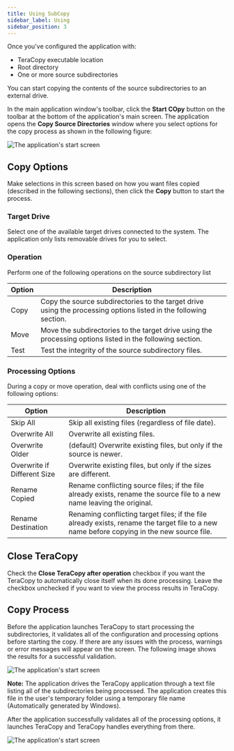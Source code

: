 ```yaml
---
title: Using SubCopy
sidebar_label: Using
sidebar_position: 3
---
```


Once you've configured the application with:

+ TeraCopy executable location
+ Root directory
+ One or more source subdirectories

You can start copying the contents of the source subdirectories to an external drive.

In the main application window's toolbar, click the **Start COpy** button on the toolbar at the bottom of the application's main screen. The application opens the **Copy Source Directories** window where you select options for the copy process as shown in the following figure:

![The application's start screen](/images/subcopy/subcopy-copy-1.png)

## Copy Options

Make selections in this screen based on how you want files copied (described in the following sections), then click the **Copy** button to start the process.

### Target Drive

Select one of the available target drives connected to the system. The application only lists removable drives for you to select.

### Operation

Perform one of the following operations on the source subdirectory list

| Option | Description   | 
| -------| ------------- |
| Copy | Copy the source subdirectories to the target drive using the processing options listed in the following section. |
| Move | Move the subdirectories to the target drive using the processing options listed in the following section. |
| Test | Test the integrity of the source subdirectory files. |

### Processing Options

During a copy or move operation, deal with conflicts using one of the following options:

| Option          | Description   | 
| --------------- | ------------- |
| Skip All | Skip all existing files (regardless of file date). |
| Overwrite All | Overwrite all existing files. |
| Overwrite Older | (default) Overwrite existing files, but only if the source is newer. |
| Overwrite if Different Size | Overwrite existing files, but only if the sizes are different. |
| Rename Copied | Rename conflicting source files; if the file already exists, rename the source file to a new name leaving the original. |
| Rename Destination | Renaming conflicting target files; if the file already exists, rename the target file to a new name before copying in the new source file. |

## Close TeraCopy

Check the **Close TeraCopy after operation** checkbox if you want the TeraCopy to automatically close itself when its done processing. Leave the checkbox unchecked if you want to view the process results in TeraCopy.

##  Copy Process

Before the application launches TeraCopy to start processing the subdirectories, it validates all of the configuration and processing options before starting the copy. If there are any issues with the process, warnings or error messages will appear on the screen. The following image shows the results for a successful validation.

![The application's start screen](/images/subcopy/subcopy-copy-2.png)

**Note:** The application drives the TeraCopy application through a text file listing all of the subdirectories being processed. The application creates this file in the user's temporary folder using a temporary file name (Automatically generated by Windows). 

After the application successfully validates all of the processing options, it launches TeraCopy and TeraCopy handles everything from there.

![The application's start screen](/images/subcopy/subcopy-copy-3.png)
